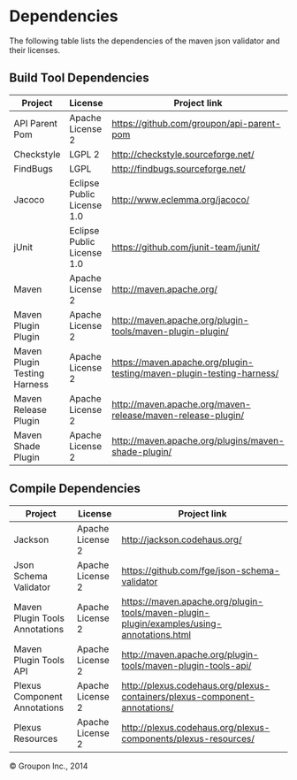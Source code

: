 Dependencies
========

The following table lists the dependencies of the maven json validator and their licenses.

Build Tool Dependencies
------------------

Project                        | License                    | Project link
-------------------------------|----------------------------|-------------
API Parent Pom                 | Apache License 2           | https://github.com/groupon/api-parent-pom
Checkstyle                     | LGPL 2                     | http://checkstyle.sourceforge.net/
FindBugs                       | LGPL                       | http://findbugs.sourceforge.net/
Jacoco                         | Eclipse Public License 1.0 | http://www.eclemma.org/jacoco/
jUnit                          | Eclipse Public License 1.0 | https://github.com/junit-team/junit/
Maven                          | Apache License 2           | http://maven.apache.org/
Maven Plugin Plugin            | Apache License 2           | http://maven.apache.org/plugin-tools/maven-plugin-plugin/
Maven Plugin Testing Harness   | Apache License 2           | https://maven.apache.org/plugin-testing/maven-plugin-testing-harness/
Maven Release Plugin           | Apache License 2           | http://maven.apache.org/maven-release/maven-release-plugin/
Maven Shade Plugin             | Apache License 2           | http://maven.apache.org/plugins/maven-shade-plugin/

Compile Dependencies
--------------------

Project                        | License                    | Project link
-------------------------------|----------------------------|-------------
Jackson                        | Apache License 2           | http://jackson.codehaus.org/
Json Schema Validator          | Apache License 2           | https://github.com/fge/json-schema-validator
Maven Plugin Tools Annotations | Apache License 2           | https://maven.apache.org/plugin-tools/maven-plugin-plugin/examples/using-annotations.html
Maven Plugin Tools API         | Apache License 2           | http://maven.apache.org/plugin-tools/maven-plugin-tools-api/
Plexus Component Annotations   | Apache License 2           | http://plexus.codehaus.org/plexus-containers/plexus-component-annotations/
Plexus Resources               | Apache License 2           | http://plexus.codehaus.org/plexus-components/plexus-resources/


&copy; Groupon Inc., 2014
